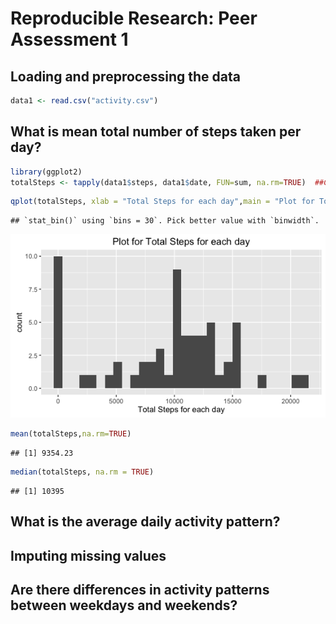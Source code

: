 # Reproducible Research: Peer Assessment 1


## Loading and preprocessing the data

```r
data1 <- read.csv("activity.csv")
```

## What is mean total number of steps taken per day?

```r
library(ggplot2)
totalSteps <- tapply(data1$steps, data1$date, FUN=sum, na.rm=TRUE)  ##Calculate the total steps by date.
```


```r
qplot(totalSteps, xlab = "Total Steps for each day",main = "Plot for Total Steps for each day")
```

```
## `stat_bin()` using `bins = 30`. Pick better value with `binwidth`.
```

![](PA1_template_files/figure-html/unnamed-chunk-3-1.png)<!-- -->


```r
mean(totalSteps,na.rm=TRUE)
```

```
## [1] 9354.23
```

```r
median(totalSteps, na.rm = TRUE)
```

```
## [1] 10395
```

## What is the average daily activity pattern?



## Imputing missing values



## Are there differences in activity patterns between weekdays and weekends?
